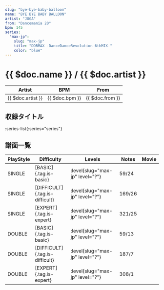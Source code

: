 ```yaml
---
slug: "bye-bye-baby-balloon"
name: "BYE BYE BABY BALLOON"
artist: "JOGA"
from: "Dancemania 20"
bpm: 145
series:
  "max-jp":
    slug: "max-jp"
    title: "DDRMAX -DanceDanceRevolution 6thMIX-"
    color: "blue"
---
```


# {{ $doc.name }} / {{ $doc.artist }}

|Artist|BPM|From|
|------|---|----|
|{{ $doc.artist }}|{{ $doc.bpm }}|{{ $doc.from }}|

## 収録タイトル

:series-list{:series="series"}

## 譜面一覧

|PlayStyle|Difficulty|Levels|Notes|Movie|
|---------|----------|------|-----|-----|
|SINGLE|[BASIC]{.tag.is-basic}|:level{slug="max-jp" level="?"}|59/24||
|SINGLE|[DIFFICULT]{.tag.is-difficult}|:level{slug="max-jp" level="?"}|169/26||
|SINGLE|[EXPERT]{.tag.is-expert}|:level{slug="max-jp" level="?"}|321/25||
|DOUBLE|[BASIC]{.tag.is-basic}|:level{slug="max-jp" level="?"}|59/13||
|DOUBLE|[DIFFICULT]{.tag.is-difficult}|:level{slug="max-jp" level="?"}|187/7||
|DOUBLE|[EXPERT]{.tag.is-expert}|:level{slug="max-jp" level="?"}|308/1||
